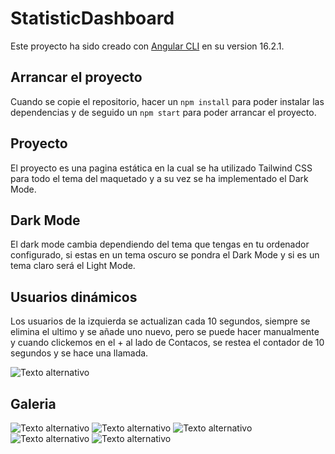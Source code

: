 # StatisticDashboard

Este proyecto ha sido creado con [Angular CLI](https://github.com/angular/angular-cli) en su version 16.2.1.

## Arrancar el proyecto

Cuando se copie el repositorio, hacer un `npm install` para poder instalar las dependencias y de seguido un `npm start` para poder arrancar el proyecto.

## Proyecto

El proyecto es una pagina estática en la cual se ha utilizado Tailwind CSS para todo el tema del maquetado y a su vez se ha implementado el Dark Mode.

## Dark Mode

El dark mode cambia dependiendo del tema que tengas en tu ordenador configurado, si estas en un tema oscuro se pondra el Dark Mode y si es un tema claro será el Light Mode.

## Usuarios dinámicos

Los usuarios de la izquierda se actualizan cada 10 segundos, siempre se elimina el ultimo y se añade uno nuevo, pero se puede hacer manualmente y cuando clickemos en el + al lado de Contacos, se restea el contador de 10 segundos y se hace una llamada.

![Texto alternativo](src/assets/img/src/assets/img/2.png)

## Galeria

![Texto alternativo](src/assets/img/src/assets/img/2.png)
![Texto alternativo](src/assets/img/src/assets/img/3.png)
![Texto alternativo](src/assets/img/src/assets/img/4.png)
![Texto alternativo](src/assets/img/src/assets/img/5.png)
![Texto alternativo](src/assets/img/src/assets/img/6.png)

